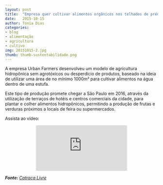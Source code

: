 ```yaml
---
layout: post
title:  "Empresa quer cultivar alimentos orgânicos nos telhados de prédios em Sâo Paulo"
date:   2015-10-15
author: Tonia Dias
categories: 
- blog
- alimentação
- agricultura
- cultivo
img: 20151015-2.jpg
thumb: thumb-sustentabilidade.png
---
```


A empresa Urban Farmers desenvolveu um modelo de agricultura hidropônica sem agrotóxicos ou desperdício de produtos, baseado na ideia de utilizar uma área de no mínimo 1000m² para cultivar alimentos na água dentro de uma estufa. <!--more-->

Este tipo de produção promete chegar a São Paulo em 2016, através da utilização de terraços de hotéis e centros comerciais da cidade, para plantar e colher alimentos hidropônicos, permitindo a produção de frutas e verduras próximos a locais de feira ou supermercados.

Assista ao vídeo:

<p align="center">
    <iframe class="videoFrame" src="https://www.youtube.com/embed/But_uh5s9kE" frameborder="0" allowfullscreen></iframe> 
</p>

<i><b>Fonte: </b><a href="https://catracalivre.com.br/geral/sustentavel/indicacao/empresa-quer-cultivar-alimentos-organicos-nos-telhados-de-predios-de-sp/#">Catraca Livre</a></i>